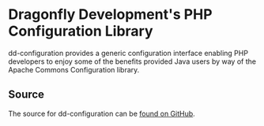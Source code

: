 # Dragonfly Development's PHP Configuration Library #

dd-configuration provides a generic configuration interface enabling PHP developers to enjoy some of the benefits provided Java users by way of the Apache Commons Configuration library.

## Source ##

The source for dd-configuration can be [found on GitHub](http://github.com/dflydev/dd-configuration-php).